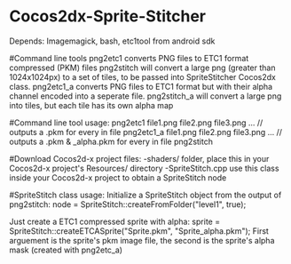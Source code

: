 # Cocos2dx-Sprite-Stitcher

Depends:
Imagemagick, bash, etc1tool from android sdk

#Command line tools
png2etc1 converts PNG files to ETC1 format compressed (PKM) files
png2stitch will convert a large png (greater than 1024x1024px) to a set of tiles, to be passed into SpriteStitcher Cocos2dx class.
png2etc1_a converts PNG files to ETC1 format but with their alpha channel encoded into a seperate file.
png2stitch_a will convert a large png into tiles, but each tile has its own alpha map

#Command line tool usage:
png2etc1 file1.png file2.png file3.png ... // outputs a .pkm for every in file
png2etc1_a file1.png file2.png file3.png ... // outputs a .pkm & _alpha.pkm for every in file
png2stitch

#Download Cocos2d-x project files:
-shaders/ folder, place this in your Cocos2d-x project's Resources/ directory
-SpriteStitch.cpp use this class inside your Cocos2d-x project to obtain a SpriteStitch node

#SpriteStitch class usage:
Initialize a SpriteStitch object from the output of png2stitch:
node = SpriteStitch::createFromFolder("level1", true);

Just create a ETC1 compressed sprite with alpha:
sprite = SpriteStitch::createETCASprite("Sprite.pkm", "Sprite_alpha.pkm");
First arguement is the sprite's pkm image file, the second is the sprite's alpha mask (created with png2etc_a)
